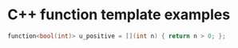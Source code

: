 
# C++ function template examples

```cpp
function<bool(int)> u_positive = [](int n) { return n > 0; };
```
